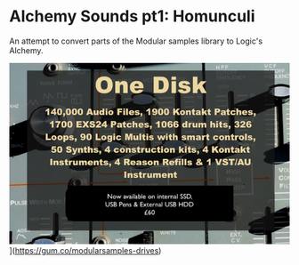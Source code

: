 # Alchemy Sounds pt1: Homunculi

An attempt to convert parts of the Modular samples library to Logic's Alchemy.


![enter image description here](https://github.com/publicsamples/Public-Samples/blob/master/disk-big_0.png?raw=true)
](https://gum.co/modularsamples-drives)
